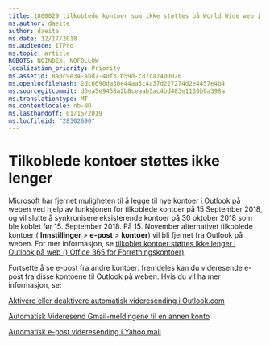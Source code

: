 ```yaml
---
title: 1800029 tilkoblede kontoer som ikke støttes på World Wide web i Outlook
ms.author: daeite
author: daeite
ms.date: 12/17/2018
ms.audience: ITPro
ms.topic: article
ROBOTS: NOINDEX, NOFOLLOW
localization_priority: Priority
ms.assetid: 8a8c9e34-abd7-40f3-b59d-c87ca7400020
ms.openlocfilehash: 2dc6690da30e44aa5c4a37d227274d2e4457e4b4
ms.sourcegitcommit: d6ea5e9458a2b8ceaab3ac4bd483e1130b9a398a
ms.translationtype: MT
ms.contentlocale: nb-NO
ms.lasthandoff: 01/15/2019
ms.locfileid: "28302690"
---
```

# <a name="connected-accounts-are-no-longer-supported"></a>Tilkoblede kontoer støttes ikke lenger

Microsoft har fjernet muligheten til å legge til nye kontoer i Outlook på weben ved hjelp av funksjonen for tilkoblede kontoer på 15 September 2018, og vil slutte å synkronisere eksisterende kontoer på 30 oktober 2018 som ble koblet før 15. September 2018. På 15. November alternativet tilkoblede kontoer ( **Innstillinger** \> **e-post** \> **kontoer**) vil bli fjernet fra Outlook på weben. For mer informasjon, se [tilkoblet kontoer støttes ikke lenger i Outlook på web () Office 365 for Forretningskontoer)](https://support.office.com/en-us/article/Connected-accounts-is-no-longer-supported-in-Outlook-on-the-web-Office-365-for-business-accounts-5cc526bf-e928-4a99-8b9f-5e089df7d887)
  
Fortsette å se e-post fra andre kontoer: fremdeles kan du videresende e-post fra disse kontoene til Outlook på weben. Hvis du vil ha mer informasjon, se:
  
[Aktivere eller deaktivere automatisk videresending i Outlook.com](https://go.microsoft.com/fwlink/?linkid=2038346)
  
[Automatisk Videresend Gmail-meldingene til en annen konto](https://support.google.com/mail/answer/10957?hl=en)
  
[Automatisk e-post videresending i Yahoo mail](https://help.yahoo.com/kb/SLN22028.mdl?guccounter=1)
  

